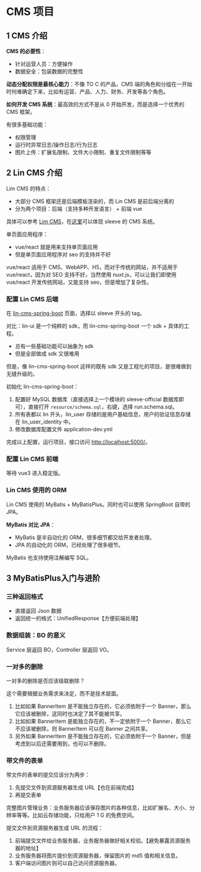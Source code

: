 # CMS 项目

## 1 CMS 介绍

**CMS 的必要性**：

- 针对运营人员：方便操作
- 数据安全：包装数据的完整性

**动态分配权限是最核心能力**：不像 TO C 的产品，CMS 端的角色和分组在一开始时何难确定下来，比如有运营、产品、人力、财务、开发等各个角色。

**如何开发 CMS 系统**：最高效的方式不是从 0 开始开发，而是选择一个优秀的 CMS 框架。

有很多基础功能：

- 权限管理
- 运行时异常日志/操作日志/行为日志
- 图片上传：扩展名限制、文件大小限制、重复文件限制等等

## 2 Lin CMS 介绍

Lim CMS 的特点：

- 大部分 CMS 框架还是后端模板渲染的，而 Lin CMS 是前后端分离的
- 分为两个项目：后端（支持多种开发语言） + 前端 vue

具体可以参考 [Lim CMS](https://doc.cms.talelin.com/)，在[这里](http://sleeve.talelin.com/#/about)可以体现 sleeve 的 CMS 系统。

单页面应用程序：

- vue/react 就是用来支持单页面应用
- 但是单页面应用程序对 seo 的支持并不好

vue/react 适用于 CMS、WebAPP、H5，而对于传统的网站，并不适用于 vue/react，因为对 SEO 支持不好。当然使用 nuxt.js，可以让我们即使用 vue/react 开发传统网站，又能支持 seo，但是增加了复杂性。

### 配置 Lin CMS 后端

在 [lin-cms-spring-boot](https://github.com/TaleLin/lin-cms-spring-boot/tags) 页面，选择以 sleeve 开头的 tag。

对比：lin-ui 是一个纯粹的 sdk，而 lin-cms-spring-boot 一个 sdk + 具体的工程。

- 总有一些基础功能可以抽象为 sdk
- 但是全部做成 sdk 又很难用

但是，像 lin-cms-spring-boot 这样的既有 sdk 又是工程化的项目，是很难做到无缝升级的。

初始化 lin-cms-spring-boot：

1. 配置好 MySQL 数据库（直接选择上一个模块的 sleeve-official 数据库即可），直接打开 `resource/schema.sql`，右键，选择 run.schema.sql。
2. 所有表都以 lin 开头，lin_user 存储的是用户基础信息，用户的验证信息存储在 lin_user_identity 中。
3. 修改数据库配置文件 application-dev.yml

完成以上配置，运行项目，接口访问 <http://localhost:5000/>。

### 配置 Lin CMS 前端

等待 vue3 进入稳定版。

### Lin CMS 使用的 ORM

Lin CMS 使用的 MyBatis + MyBatisPlus。同时也可以使用 SpringBoot 自带的 JPA。

**MyBatis 对比 JPA**：

- MyBatis 是半自动化的 ORM，很多细节都交给开发者处理。
- JPA 的自动化的 ORM，已经处理了很多细节。

MyBatis 也支持使用注解编写 SQL。

## 3 MyBatisPlus入门与进阶

### 三种返回格式

- 直接返回 Json 数据
- 返回统一的格式：UnifiedResponse【方便前端处理】

### 数据组装：BO 的意义

Service 层返回 BO，Controller 层返回 VO。

### 一对多的删除

一对多的删除是否应该级联删除？

这个需要根据业务需求来决定，而不是技术层面。
   1. 比如如果 BannerItem 是不能独立存在的，它必须依附于一个 Banner，那么它应该被删除，这同时也决定了其不能被共享。
   2. 比如如果 BannerItem 是能独立存在的，不一定依附于一个 Banner，那么它不应该被删除，则 BannerItem 可以在 Banner 之间共享。
   3. 另外如果 BannerItem 是不能独立存在的，它必须依附于一个 Banner，但是考虑到以后还需要用到，也可以不删除。

### 带文件的表单

带文件的表单的提交应该分为两步：

1. 先提交文件到资源服务器生成 URL【也在前端完成】
2. 再提交表单

完整图片管理业务：业务服务器应该保存图片的各种信息，比如扩展名、大小、分辨率等等。比如云存储功能，只给用户 1 G 的免费空间。

提交文件到资源服务器生成 URL 的流程：

1. 前端提交文件给业务服务器，业务服务器做好相关校验。【避免暴露资源服务器的地址】
2. 业务服务器将图片提价到资源服务器，保留图片的 md5 值和相关信息。
3. 客户端访问图片则可以自己访问资源服务器。